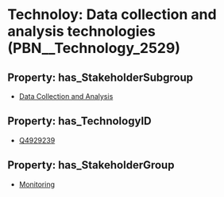 # Technoloy: __Data collection and analysis technologies__ (PBN__Technology_2529)

## Property: has_StakeholderSubgroup

* [Data Collection and Analysis](PBN__TechSubgroup_162)

## Property: has_TechnologyID

* [Q4929239](Q4929239)

## Property: has_StakeholderGroup

* [Monitoring](PBN__TechGroup_8)

